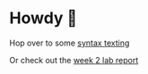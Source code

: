 # Howdy 🤠

Hop over to some [syntax texting](basic-syntax.md)

Or check out the [week 2 lab report](week2.md)
